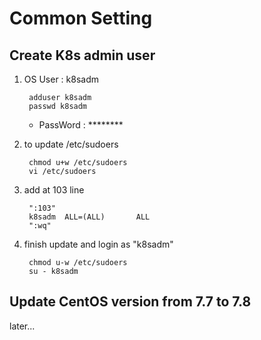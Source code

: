 # **Common Setting**

## **Create K8s admin user**
1. OS User : k8sadm

        adduser k8sadm
        passwd k8sadm

    - PassWord : ********

2. to update /etc/sudoers


        chmod u+w /etc/sudoers
        vi /etc/sudoers


3. add at 103 line 

        ":103"
        k8sadm  ALL=(ALL)       ALL
        ":wq"

4. finish update and login as "k8sadm"

        chmod u-w /etc/sudoers
        su - k8sadm


## **Update CentOS version from 7.7 to 7.8**

later...